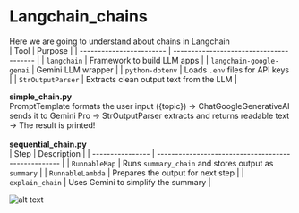 # Langchain_chains
Here we are going to understand about chains in Langchain
<br>
| Tool                     | Purpose                                 |
| ------------------------ | --------------------------------------- |
| `langchain`              | Framework to build LLM apps             |
| `langchain-google-genai` | Gemini LLM wrapper                      |
| `python-dotenv`          | Loads `.env` files for API keys         |
| `StrOutputParser`        | Extracts clean output text from the LLM |

<b>simple_chain.py</b>
<br>
PromptTemplate formats the user input ({topic}) ->
ChatGoogleGenerativeAI sends it to Gemini Pro ->
StrOutputParser extracts and returns readable text ->
The result is printed!
<br>
<br>
<b>sequential_chain.py</b>
<br>
| Step             | Description                                         |
| ---------------- | --------------------------------------------------- |
| `RunnableMap`    | Runs `summary_chain` and stores output as `summary` |
| `RunnableLambda` | Prepares the output for next step                   |
| `explain_chain`  | Uses Gemini to simplify the summary                 |

![alt text](https://github.com/user-attachments/assets/fc86e9c9-f571-4f01-9acd-bfff1eaa79ff)

